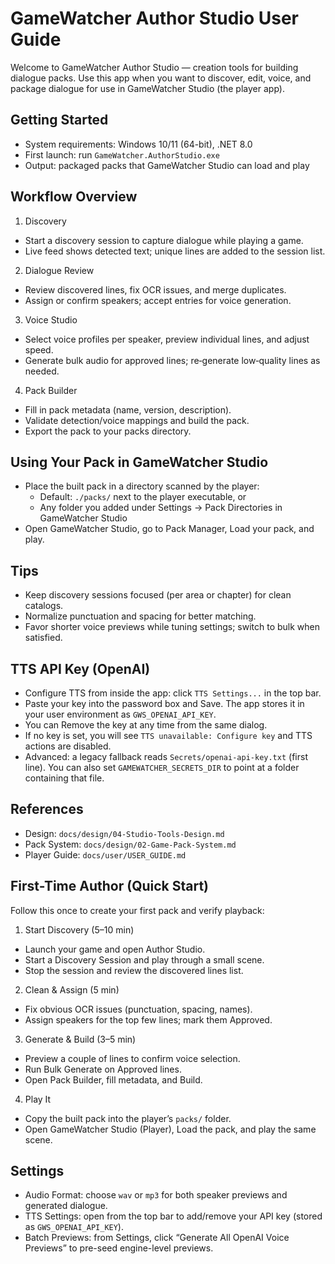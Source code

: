 # GameWatcher Author Studio User Guide

Welcome to GameWatcher Author Studio — creation tools for building dialogue packs. Use this app when you want to discover, edit, voice, and package dialogue for use in GameWatcher Studio (the player app).

## Getting Started

- System requirements: Windows 10/11 (64-bit), .NET 8.0
- First launch: run `GameWatcher.AuthorStudio.exe`
- Output: packaged packs that GameWatcher Studio can load and play

## Workflow Overview

1) Discovery
- Start a discovery session to capture dialogue while playing a game.
- Live feed shows detected text; unique lines are added to the session list.

2) Dialogue Review
- Review discovered lines, fix OCR issues, and merge duplicates.
- Assign or confirm speakers; accept entries for voice generation.

3) Voice Studio
- Select voice profiles per speaker, preview individual lines, and adjust speed.
- Generate bulk audio for approved lines; re‑generate low‑quality lines as needed.

4) Pack Builder
- Fill in pack metadata (name, version, description).
- Validate detection/voice mappings and build the pack.
- Export the pack to your packs directory.

## Using Your Pack in GameWatcher Studio

- Place the built pack in a directory scanned by the player:
  - Default: `./packs/` next to the player executable, or
  - Any folder you added under Settings → Pack Directories in GameWatcher Studio
- Open GameWatcher Studio, go to Pack Manager, Load your pack, and play.

## Tips

- Keep discovery sessions focused (per area or chapter) for clean catalogs.
- Normalize punctuation and spacing for better matching.
- Favor shorter voice previews while tuning settings; switch to bulk when satisfied.

## TTS API Key (OpenAI)

- Configure TTS from inside the app: click `TTS Settings...` in the top bar.
- Paste your key into the password box and Save. The app stores it in your user environment as `GWS_OPENAI_API_KEY`.
- You can Remove the key at any time from the same dialog.
- If no key is set, you will see `TTS unavailable: Configure key` and TTS actions are disabled.
- Advanced: a legacy fallback reads `Secrets/openai-api-key.txt` (first line). You can also set `GAMEWATCHER_SECRETS_DIR` to point at a folder containing that file.

## References

- Design: `docs/design/04-Studio-Tools-Design.md`
- Pack System: `docs/design/02-Game-Pack-System.md`
- Player Guide: `docs/user/USER_GUIDE.md`

## First-Time Author (Quick Start)

Follow this once to create your first pack and verify playback:

1) Start Discovery (5–10 min)
- Launch your game and open Author Studio.
- Start a Discovery Session and play through a small scene.
- Stop the session and review the discovered lines list.

2) Clean & Assign (5 min)
- Fix obvious OCR issues (punctuation, spacing, names).
- Assign speakers for the top few lines; mark them Approved.

3) Generate & Build (3–5 min)
- Preview a couple of lines to confirm voice selection.
- Run Bulk Generate on Approved lines.
- Open Pack Builder, fill metadata, and Build.

4) Play It
- Copy the built pack into the player’s `packs/` folder.
- Open GameWatcher Studio (Player), Load the pack, and play the same scene.

## Settings

- Audio Format: choose `wav` or `mp3` for both speaker previews and generated dialogue.
- TTS Settings: open from the top bar to add/remove your API key (stored as `GWS_OPENAI_API_KEY`).
- Batch Previews: from Settings, click “Generate All OpenAI Voice Previews” to pre-seed engine-level previews.

